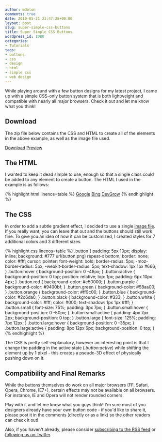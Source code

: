 ```yaml
---
author: mdolon
comments: true
date: 2010-05-21 23:47:28+00:00
layout: post
slug: super-simple-css-buttons
title: Super Simple CSS Buttons
wordpress_id: 1080
categories:
- Tutorials
tags:
- buttons
- css
- design
- html
- simple css
- web design
---
```


While playing around with a few button designs for my latest project, I came up with a simple CSS-only button system that is both lightweight and compatible with nearly all major browsers.  Check it out and let me know what you think!

## Download

The zip file below contains the CSS and HTML to create all of the elements in the above example, as well as the image file used.

<div class="download">
  <a href="http://demos.devgrow.com/cssbuttons/cssbuttons.zip" class="button primary">Download</a>
  <a href="http://demos.devgrow.com/cssbuttons/" class="button secondary">Preview</a>
</div>


## The HTML

I wanted to keep it dead simple to use, enough so that a single class could be added to any element to create a button.  The HTML I used in the example is as follows:

{% highlight html linenos=table %}
<a href='http://google.com/' class='button'>Google</a>
<a href='http://bing.com/' class='button red'>Bing</a>
<a href='http://devgrow.com/' class='button large green'>DevGrow</a>
{% endhighlight %}


## The CSS

In order to add a subtle gradient effect, I decided to use a single [image file](http://demos.devgrow.com/cssbuttons/button.png).  If you really want, you can leave that out and the buttons should still work fine.  To give you an idea of how it can be customized, I created styles for 7 additional colors and 3 different sizes.

{% highlight css linenos=table %}
.button {
	padding: 5px 10px;
	display: inline;
	background: #777 url(button.png) repeat-x bottom;
	border: none;
	color: #fff;
	cursor: pointer;
	font-weight: bold;
	border-radius: 5px;
	-moz-border-radius: 5px;
	-webkit-border-radius: 5px;
	text-shadow: 1px 1px #666;
	}
.button:hover {
	background-position: 0 -48px;
	}
.button:active {
	background-position: 0 top;
	position: relative;
	top: 1px;
	padding: 6px 10px 4px;
	}
.button.red { background-color: #e50000; }
.button.purple { background-color: #9400bf; }
.button.green { background-color: #58aa00; }
.button.orange { background-color: #ff9c00; }
.button.blue { background-color: #2c6da0; }
.button.black { background-color: #333; }
.button.white { background-color: #fff; color: #000; text-shadow: 1px 1px #fff; }
.button.small { font-size: 75%; padding: 3px 7px; }
.button.small:hover { background-position: 0 -50px; }
.button.small:active { padding: 4px 7px 2px; background-position: 0 top; }
.button.large { font-size: 125%; padding: 7px 12px; }
.button.large:hover { background-position: 0 -35px; }
.button.large:active { padding: 8px 12px 6px; background-position: 0 top; }
{% endhighlight %}

The CSS is pretty self-explanatory, however an interesting point is that I change the padding in the active state (_.button:active_) while shifting the element up by 1 pixel - this creates a pseudo-3D effect of physically pushing down on it.


## Compatibility and Final Remarks

While the buttons themselves do work on all major browsers (FF, Safari, Opera, Chrome, IE7+), certain effects may not be available on all browsers.  For instance, IE and Opera will not render rounded corners.

Play with it and let me know what you guys think!  I'm sure most of you designers already have your own button code - if you'd like to share it, please post it in the comments (directly or as a link) so the other readers can check it out!

Also, if you haven't already, please consider [subscribing to the RSS feed](http://feeds.feedburner.com/devgrow) or [following us on Twitter](http://twitter.com/ThinkDevGrow).